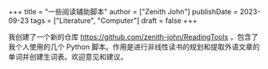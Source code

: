 +++
title = "一些阅读辅助脚本"
author = ["Zenith John"]
publishDate = 2023-09-23
tags = ["Literature", "Computer"]
draft = false
+++

我创建了一个新的仓库 <https://github.com/zenith-john/ReadingTools> ，包含了我个人使用的几个 Python 脚本。作用是进行非线性读书的规划和提取外语文章的单词并创建生词表。欢迎意见和建议。

